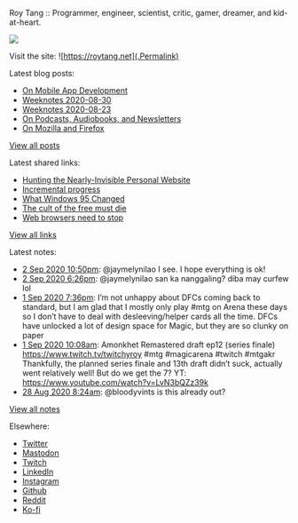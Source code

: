 Roy Tang :: Programmer, engineer, scientist, critic, gamer, dreamer, and kid-at-heart.

![](https://roytang.net/img/profile.jpg)

Visit the site: ![https://roytang.net](.Permalink)

Latest blog posts:
    

- [On Mobile App Development](https://roytang.net/2020/09/mobile-app-dev/)
- [Weeknotes 2020-08-30](https://roytang.net/2020/08/weeknotes-2020-08-30/)
- [Weeknotes 2020-08-23](https://roytang.net/2020/08/weeknotes-2020-08-23/)
- [On Podcasts, Audiobooks, and Newsletters](https://roytang.net/2020/08/on-podcasts-audiobooks-and-newsletters/)
- [On Mozilla and Firefox](https://roytang.net/2020/08/on-mozilla-and-firefox/)

[View all posts](https://roytang.net/blog)

Latest shared links:
    

- [Hunting the Nearly-Invisible Personal Website](https://roytang.net/2020/08/hunting-the-nearly-invisible-personal-website/)
- [Incremental progress](https://roytang.net/2020/08/incremental-progress/)
- [What Windows 95 Changed](https://roytang.net/2020/08/what-windows-95-changed/)
- [The cult of the free must die](https://roytang.net/2020/08/the-cult-of-the-free-must-die/)
- [Web browsers need to stop](https://roytang.net/2020/08/web-browsers-need-to-stop/)

[View all links](https://roytang.net/links)

Latest notes:
    

- [2 Sep 2020 10:50pm](https://roytang.net/2020/09/1301291332921470976/): @jaymelynilao I see. I hope everything is ok!
- [2 Sep 2020 6:26pm](https://roytang.net/2020/09/1301224982463131649/): @jaymelynilao san ka nanggaling? diba may curfew lol
- [1 Sep 2020 7:36pm](https://roytang.net/2020/09/1300880148518940672/): I&rsquo;m not unhappy about DFCs coming back to standard, but I am glad that I mostly only play #mtg on Arena these days so I don&rsquo;t have to deal with desleeving/helper cards all the time.
DFCs have unlocked a lot of design space for Magic, but they are so clunky on paper
- [1 Sep 2020 10:08am](https://roytang.net/2020/09/1300737200460632066/): Amonkhet Remastered draft ep12 (series finale) https://www.twitch.tv/twitchyroy #mtg #magicarena #twitch #mtgakr
Thankfully, the planned series finale and 13th draft didn&rsquo;t suck, actually went relatively well! But do we get the 7? YT: https://www.youtube.com/watch?v=LvN3bQZz39k
- [28 Aug 2020 8:24am](https://roytang.net/2020/08/1299261506622615552/): @bloodyvints is this already out?

[View all notes](https://roytang.net/notes)

Elsewhere:

- [Twitter](https://twitter.com/roytang)
- [Mastodon](https://mastodon.technology/@roytang)
- [Twitch](https://twitch.tv/twitchyroy)
- [LinkedIn](https://www.linkedin.com/in/roytang)
- [Instagram](https://instagram.com/roytang0400)
- [Github](https://github.com/roytang)
- [Reddit](https://reddit.com/u/hungryroy)
- [Ko-fi](https://ko-fi.com/roytang)